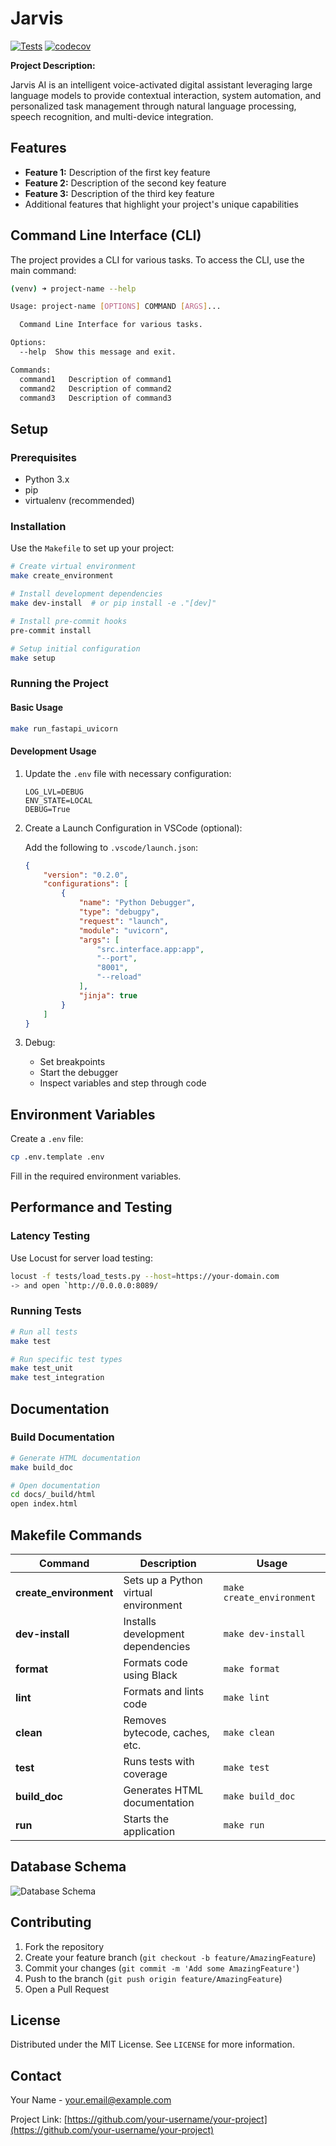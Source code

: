Jarvis
==============================

[![Tests](https://github.com/your-username/your-project/actions/workflows/python-test.yml/badge.svg)](https://github.com/your-username/your-project/actions/workflows/python-test.yml) [![codecov](https://codecov.io/gh/your-username/your-project/graph/badge.svg)](https://codecov.io/gh/your-username/your-project)

**Project Description:**

Jarvis AI is an intelligent voice-activated digital assistant leveraging large language models to provide contextual interaction, system automation, and personalized task management through natural language processing, speech recognition, and multi-device integration.

## Features

- **Feature 1:** Description of the first key feature
- **Feature 2:** Description of the second key feature
- **Feature 3:** Description of the third key feature
- Additional features that highlight your project's unique capabilities

## Command Line Interface (CLI)

The project provides a CLI for various tasks. To access the CLI, use the main command:

```bash
(venv) ➜ project-name --help

Usage: project-name [OPTIONS] COMMAND [ARGS]...

  Command Line Interface for various tasks.

Options:
  --help  Show this message and exit.

Commands:
  command1   Description of command1
  command2   Description of command2
  command3   Description of command3
```

## Setup

### Prerequisites
- Python 3.x
- pip
- virtualenv (recommended)

### Installation

Use the `Makefile` to set up your project:

```bash
# Create virtual environment
make create_environment

# Install development dependencies
make dev-install  # or pip install -e ."[dev]"

# Install pre-commit hooks
pre-commit install

# Setup initial configuration
make setup
```

### Running the Project

#### Basic Usage

```bash
make run_fastapi_uvicorn
```

#### Development Usage

1. Update the `.env` file with necessary configuration:

   ```env
   LOG_LVL=DEBUG
   ENV_STATE=LOCAL
   DEBUG=True
   ```

2. Create a Launch Configuration in VSCode (optional):

   Add the following to `.vscode/launch.json`:

   ```json
   {
       "version": "0.2.0",
       "configurations": [
           {
               "name": "Python Debugger",
               "type": "debugpy",
               "request": "launch",
               "module": "uvicorn",
               "args": [
                   "src.interface.app:app",
                   "--port",
                   "8001",
                   "--reload"
               ],
               "jinja": true
           }
       ]
   }
   ```

3. Debug:
   - Set breakpoints
   - Start the debugger
   - Inspect variables and step through code

## Environment Variables

Create a `.env` file:

```bash
cp .env.template .env
```

Fill in the required environment variables.

## Performance and Testing

### Latency Testing

Use Locust for server load testing:

```bash
locust -f tests/load_tests.py --host=https://your-domain.com
-> and open `http://0.0.0.0:8089/
```

### Running Tests

```bash
# Run all tests
make test

# Run specific test types
make test_unit
make test_integration
```

## Documentation

### Build Documentation

```bash
# Generate HTML documentation
make build_doc

# Open documentation
cd docs/_build/html
open index.html
```

## Makefile Commands

| **Command**                | **Description**                        | **Usage**                     |
|----------------------------|----------------------------------------|-------------------------------|
| **create_environment**     | Sets up a Python virtual environment   | `make create_environment`     |
| **dev-install**            | Installs development dependencies      | `make dev-install`            |
| **format**                 | Formats code using Black               | `make format`                 |
| **lint**                   | Formats and lints code                 | `make lint`                   |
| **clean**                  | Removes bytecode, caches, etc.         | `make clean`                  |
| **test**                   | Runs tests with coverage               | `make test`                   |
| **build_doc**              | Generates HTML documentation           | `make build_doc`              |
| **run**                    | Starts the application                 | `make run`                    |

## Database Schema
![Database Schema](reports/database_schema.png)

## Contributing

1. Fork the repository
2. Create your feature branch (`git checkout -b feature/AmazingFeature`)
3. Commit your changes (`git commit -m 'Add some AmazingFeature'`)
4. Push to the branch (`git push origin feature/AmazingFeature`)
5. Open a Pull Request

## License

Distributed under the MIT License. See `LICENSE` for more information.

## Contact

Your Name - your.email@example.com

Project Link: [https://github.com/your-username/your-project](https://github.com/your-username/your-project)
